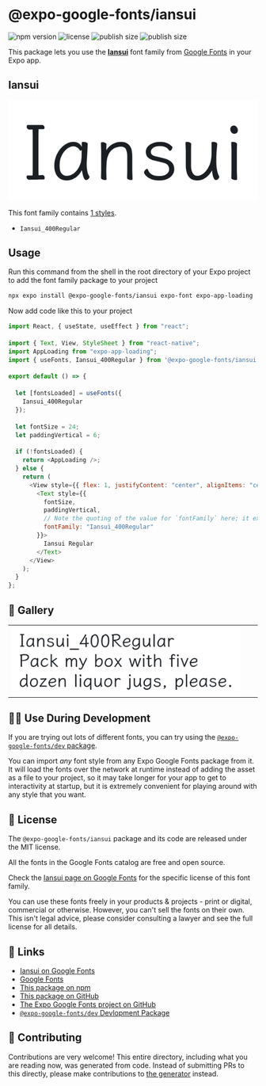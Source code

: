 # @expo-google-fonts/iansui

![npm version](https://flat.badgen.net/npm/v/@expo-google-fonts/iansui)
![license](https://flat.badgen.net/github/license/expo/google-fonts)
![publish size](https://flat.badgen.net/packagephobia/install/@expo-google-fonts/iansui)
![publish size](https://flat.badgen.net/packagephobia/publish/@expo-google-fonts/iansui)

This package lets you use the [**Iansui**](https://fonts.google.com/specimen/Iansui) font family from [Google Fonts](https://fonts.google.com/) in your Expo app.

## Iansui

![Iansui](./font-family.png)

This font family contains [1 styles](#-gallery).

- `Iansui_400Regular`

## Usage

Run this command from the shell in the root directory of your Expo project to add the font family package to your project

```sh
npx expo install @expo-google-fonts/iansui expo-font expo-app-loading
```

Now add code like this to your project

```js
import React, { useState, useEffect } from "react";

import { Text, View, StyleSheet } from "react-native";
import AppLoading from "expo-app-loading";
import { useFonts, Iansui_400Regular } from '@expo-google-fonts/iansui';

export default () => {

  let [fontsLoaded] = useFonts({
    Iansui_400Regular
  });

  let fontSize = 24;
  let paddingVertical = 6;

  if (!fontsLoaded) {
    return <AppLoading />;
  } else {
    return (
      <View style={{ flex: 1, justifyContent: "center", alignItems: "center" }}>
        <Text style={{
          fontSize,
          paddingVertical,
          // Note the quoting of the value for `fontFamily` here; it expects a string!
          fontFamily: "Iansui_400Regular"
        }}>
          Iansui Regular
        </Text>
      </View>
    );
  }
};
```

## 🔡 Gallery


||||
|-|-|-|
|![Iansui_400Regular](./Iansui_400Regular.ttf.png)||||


## 👩‍💻 Use During Development

If you are trying out lots of different fonts, you can try using the [`@expo-google-fonts/dev` package](https://github.com/expo/google-fonts/tree/master/font-packages/dev#readme).

You can import _any_ font style from any Expo Google Fonts package from it. It will load the fonts over the network at runtime instead of adding the asset as a file to your project, so it may take longer for your app to get to interactivity at startup, but it is extremely convenient for playing around with any style that you want.


## 📖 License

The `@expo-google-fonts/iansui` package and its code are released under the MIT license.

All the fonts in the Google Fonts catalog are free and open source.

Check the [Iansui page on Google Fonts](https://fonts.google.com/specimen/Iansui) for the specific license of this font family.

You can use these fonts freely in your products & projects - print or digital, commercial or otherwise. However, you can't sell the fonts on their own. This isn't legal advice, please consider consulting a lawyer and see the full license for all details.

## 🔗 Links

- [Iansui on Google Fonts](https://fonts.google.com/specimen/Iansui)
- [Google Fonts](https://fonts.google.com/)
- [This package on npm](https://www.npmjs.com/package/@expo-google-fonts/iansui)
- [This package on GitHub](https://github.com/expo/google-fonts/tree/master/font-packages/iansui)
- [The Expo Google Fonts project on GitHub](https://github.com/expo/google-fonts)
- [`@expo-google-fonts/dev` Devlopment Package](https://github.com/expo/google-fonts/tree/master/font-packages/dev)

## 🤝 Contributing

Contributions are very welcome! This entire directory, including what you are reading now, was generated from code. Instead of submitting PRs to this directly, please make contributions to [the generator](https://github.com/expo/google-fonts/tree/master/packages/generator) instead.
